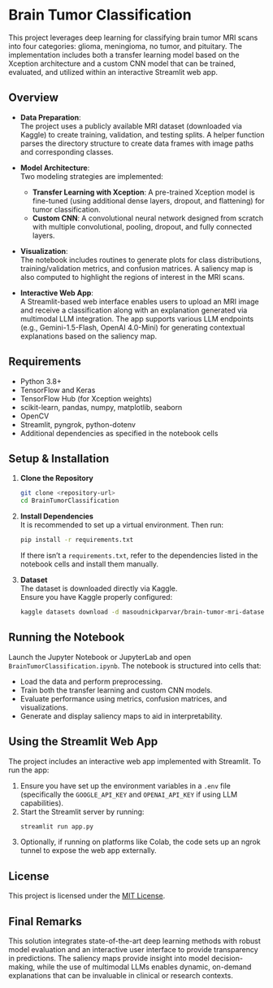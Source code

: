 # Brain Tumor Classification

This project leverages deep learning for classifying brain tumor MRI scans into four categories: glioma, meningioma, no tumor, and pituitary. The implementation includes both a transfer learning model based on the Xception architecture and a custom CNN model that can be trained, evaluated, and utilized within an interactive Streamlit web app.

## Overview

- **Data Preparation**:  
  The project uses a publicly available MRI dataset (downloaded via Kaggle) to create training, validation, and testing splits. A helper function parses the directory structure to create data frames with image paths and corresponding classes.

- **Model Architecture**:  
  Two modeling strategies are implemented:
  - **Transfer Learning with Xception**: A pre-trained Xception model is fine-tuned (using additional dense layers, dropout, and flattening) for tumor classification.
  - **Custom CNN**: A convolutional neural network designed from scratch with multiple convolutional, pooling, dropout, and fully connected layers.

- **Visualization**:  
  The notebook includes routines to generate plots for class distributions, training/validation metrics, and confusion matrices. A saliency map is also computed to highlight the regions of interest in the MRI scans.

- **Interactive Web App**:  
  A Streamlit-based web interface enables users to upload an MRI image and receive a classification along with an explanation generated via multimodal LLM integration. The app supports various LLM endpoints (e.g., Gemini-1.5-Flash, OpenAI 4.0-Mini) for generating contextual explanations based on the saliency map.

## Requirements

- Python 3.8+
- TensorFlow and Keras
- TensorFlow Hub (for Xception weights)
- scikit-learn, pandas, numpy, matplotlib, seaborn
- OpenCV
- Streamlit, pyngrok, python-dotenv
- Additional dependencies as specified in the notebook cells

## Setup & Installation

1. **Clone the Repository**  
   ```bash
   git clone <repository-url>
   cd BrainTumorClassification
   ```

2. **Install Dependencies**  
   It is recommended to set up a virtual environment. Then run:
   ```bash
   pip install -r requirements.txt
   ```
   If there isn’t a `requirements.txt`, refer to the dependencies listed in the notebook cells and install them manually.

3. **Dataset**  
   The dataset is downloaded directly via Kaggle.  
   Ensure you have Kaggle properly configured:
   ```bash
   kaggle datasets download -d masoudnickparvar/brain-tumor-mri-dataset --unzip
   ```

## Running the Notebook

Launch the Jupyter Notebook or JupyterLab and open `BrainTumorClassification.ipynb`. The notebook is structured into cells that:
- Load the data and perform preprocessing.
- Train both the transfer learning and custom CNN models.
- Evaluate performance using metrics, confusion matrices, and visualizations.
- Generate and display saliency maps to aid in interpretability.

## Using the Streamlit Web App

The project includes an interactive web app implemented with Streamlit. To run the app:

1. Ensure you have set up the environment variables in a `.env` file (specifically the `GOOGLE_API_KEY` and `OPENAI_API_KEY` if using LLM capabilities).
2. Start the Streamlit server by running:
   ```bash
   streamlit run app.py
   ```
3. Optionally, if running on platforms like Colab, the code sets up an ngrok tunnel to expose the web app externally.

## License

This project is licensed under the [MIT License](LICENSE).

## Final Remarks

This solution integrates state-of-the-art deep learning methods with robust model evaluation and an interactive user interface to provide transparency in predictions. The saliency maps provide insight into model decision-making, while the use of multimodal LLMs enables dynamic, on-demand explanations that can be invaluable in clinical or research contexts.